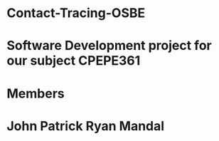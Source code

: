 # Contact-Tracing-OSBE
# Software Development project for our subject CPEPE361
# Members
# John Patrick Ryan Mandal
